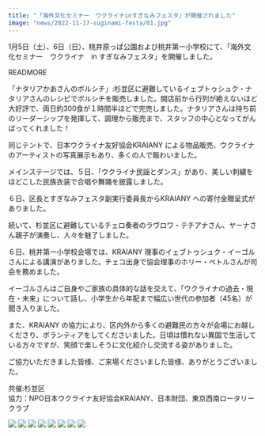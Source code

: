 ```yaml
---
title: "「海外文化セミナー　ウクライナinすぎなみフェスタ」が開催されました"
image: "news/2022-11-17-suginami-festa/01.jpg"
---
```


1月5日（土）、6日（日）、桃井原っぱ公園および桃井第一小学校にて、「海外文化セミナー　ウクライナ　in すぎなみフェスタ」を開催しました。

READMORE

「ナタリアかあさんのボルシチ」:杉並区に避難しているイェブトゥシュク・ナタリアさんのレシピでボルシチを販売しました。開店前から行列が絶えないほど大好評で、両日約300食が１時間半ほどで完売しました。ナタリアさんは持ち前のリーダーシップを発揮して、調理から販売まで、スタッフの中心となってがんばってくれました！

同じテントで、日本ウクライナ友好協会KRAIANY による物品販売、ウクライナのアーティストの写真展示もあり、多くの人で賑わいました。

メインステージでは、５日、「ウクライナ民謡とダンス」があり、美しい刺繍をほどこした民族衣装で合唱や舞踊を披露しました。

６日、区長とすぎなみフェスタ副実行委員長からKRAIANY への寄付金贈呈式がありました。

続いて、杉並区に避難しているチェロ奏者のラヴロワ・テチアナさん、ヤーナさん親子が演奏し、人々を魅了しました。

６日、桃井第一小学校会場では、KRAIANY 理事のイェブトゥシュク・イーゴルさんによる講演がありました。チェコ出身で協会理事のホリー・ペトルさんが司会を務めました。

イーゴルさんはご自身やご家族の具体的な話を交えて、「ウクライナの過去・現在・未来」について話し、小学生から年配まで幅広い世代の参加者（45名）が聞き入りました。

また、KRAIANY の協力により、区内外から多くの避難民の方々が会場にお越しくださり、ボランティアをしてくださいました。日頃は慣れない異国で生活している方々ですが、笑顔で楽しそうに文化紹介し交流する姿がありました。

ご協力いただきました皆様、ご来場くださいました皆様、ありがとうございました。

共催:杉並区<br />
協力：NPO日本ウクライナ友好協会KRAIANY、日本財団、東京西南ロータリークラブ

![](news/2022-11-17-suginami-festa/02.jpg)
![](news/2022-11-17-suginami-festa/03.jpg)
![](news/2022-11-17-suginami-festa/04.jpg)
![](news/2022-11-17-suginami-festa/05.jpg)
![](news/2022-11-17-suginami-festa/06.jpg)
![](news/2022-11-17-suginami-festa/07.jpg)
![](news/2022-11-17-suginami-festa/08.jpg)
![](news/2022-11-17-suginami-festa/09.jpg)
